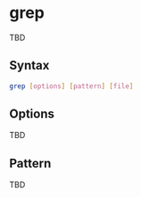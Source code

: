 # grep

TBD

## Syntax

```bash
grep [options] [pattern] [file]
```

## Options

TBD

## Pattern

TBD
